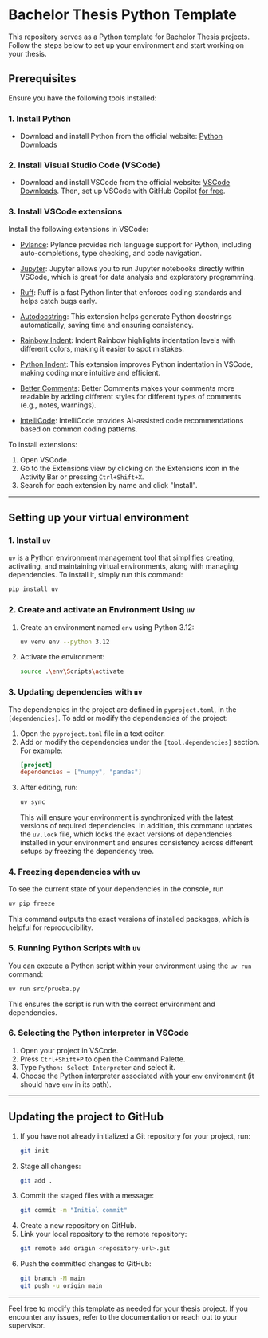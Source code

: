 # Bachelor Thesis Python Template

This repository serves as a Python template for Bachelor Thesis projects. Follow the steps below to set up your environment and start working on your thesis.

## Prerequisites

Ensure you have the following tools installed:

### 1. Install Python
- Download and install Python from the official website: [Python Downloads](https://www.python.org/downloads/)

### 2. Install Visual Studio Code (VSCode)
- Download and install VSCode from the official website: [VSCode Downloads](https://code.visualstudio.com/). Then, set up VSCode with GitHub Copilot [for free](https://code.visualstudio.com/docs/copilot/setup-simplified). 

### 3. Install VSCode extensions
Install the following extensions in VSCode:

- [Pylance](https://marketplace.visualstudio.com/items?itemName=ms-python.vscode-pylance): Pylance provides rich language support for Python, including auto-completions, type checking, and code navigation.

- [Jupyter](https://marketplace.visualstudio.com/items?itemName=ms-toolsai.jupyter): Jupyter allows you to run Jupyter notebooks directly within VSCode, which is great for data analysis and exploratory programming.

- [Ruff](https://marketplace.visualstudio.com/items?itemName=charliermarsh.ruff): Ruff is a fast Python linter that enforces coding standards and helps catch bugs early.

- [Autodocstring](https://marketplace.visualstudio.com/items?itemName=njpwerner.autodocstring): This extension helps generate Python docstrings automatically, saving time and ensuring consistency.

- [Rainbow Indent](https://marketplace.visualstudio.com/items?itemName=oderwat.indent-rainbow): Indent Rainbow highlights indentation levels with different colors, making it easier to spot mistakes.

- [Python Indent](https://marketplace.visualstudio.com/items?itemName=KevinRose.vsc-python-indent): This extension improves Python indentation in VSCode, making coding more intuitive and efficient.

- [Better Comments](https://marketplace.visualstudio.com/items?itemName=aaron-bond.better-comments): Better Comments makes your comments more readable by adding different styles for different types of comments (e.g., notes, warnings).

- [IntelliCode](https://marketplace.visualstudio.com/items?itemName=VisualStudioExptTeam.vscodeintellicode): IntelliCode provides AI-assisted code recommendations based on common coding patterns.

To install extensions:
1. Open VSCode.
2. Go to the Extensions view by clicking on the Extensions icon in the Activity Bar or pressing `Ctrl+Shift+X`.
3. Search for each extension by name and click "Install".

---

## Setting up your virtual environment

### 1. Install `uv`

`uv` is a Python environment management tool that simplifies creating, activating, and maintaining virtual environments, along with managing dependencies. To install it, simply run this command:

```bash
pip install uv
```

### 2. Create and activate an Environment Using `uv`

1. Create an environment named `env` using Python 3.12:
   ```bash
   uv venv env --python 3.12
   ```

2. Activate the environment:
     ```bash
     source .\env\Scripts\activate
     ```

### 3. Updating dependencies with `uv`

The dependencies in the project are defined in `pyproject.toml`, in the `[dependencies]`. To add or modify the dependencies of the project:
1. Open the `pyproject.toml` file in a text editor.
2. Add or modify the dependencies under the `[tool.dependencies]` section. For example:
   ```toml
   [project]
   dependencies = ["numpy", "pandas"]
   ```
3. After editing, run:
   ```bash
   uv sync
   ```
    This will ensure your environment is synchronized with the latest versions of required dependencies. In addition, this command updates  the `uv.lock` file, which locks the exact versions of dependencies installed in your environment and ensures consistency across different setups by freezing the dependency tree.


### 4. Freezing dependencies with `uv`

To see the current state of your dependencies in the console, run

```bash
uv pip freeze
```

This command outputs the exact versions of installed packages, which is helpful for reproducibility.

### 5. Running Python Scripts with `uv`

You can execute a Python script within your environment using the `uv run` command:

```bash
uv run src/prueba.py
```

This ensures the script is run with the correct environment and dependencies.


### 6. Selecting the Python interpreter in VSCode

1. Open your project in VSCode.
2. Press `Ctrl+Shift+P` to open the Command Palette.
3. Type `Python: Select Interpreter` and select it.
4. Choose the Python interpreter associated with your `env` environment (it should have `env` in its path).

---

## Updating the project to GitHub

1. If you have not already initialized a Git repository for your project, run:
    ```bash
    git init
    ```
2. Stage all changes:
    ```bash
    git add .
    ```
3. Commit the staged files with a message:
    ```bash
    git commit -m "Initial commit"
    ```
4. Create a new repository on GitHub.
5. Link your local repository to the remote repository:
   ```bash
   git remote add origin <repository-url>.git
   ```
6. Push the committed changes to GitHub:
    ```bash
    git branch -M main
    git push -u origin main
    ```

---

Feel free to modify this template as needed for your thesis project. If you encounter any issues, refer to the documentation or reach out to your supervisor.
